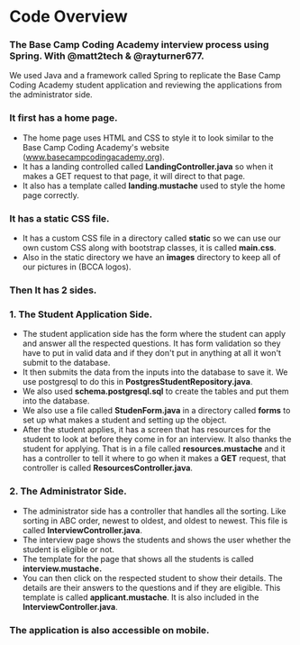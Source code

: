# Code Overview

### The Base Camp Coding Academy interview process using Spring. With @matt2tech & @rayturner677.

We used Java and a framework called Spring to replicate the Base Camp Coding Academy student application and reviewing the applications from the administrator side.



### It first has a home page.

- The home page uses HTML and CSS to style it to look similar to the Base Camp Coding Academy's website (www.basecampcodingacademy.org).
- It has a landing controlled called **LandingController.java** so when it makes a GET request to that page, it will direct to that page.
- It also has a template called **landing.mustache** used to style the home page correctly.



### It has a static CSS file.

- It has a custom CSS file in a directory called **static** so we can use our own custom CSS along with bootstrap classes, it is called **main.css**.
- Also in the static directory we have an **images** directory to keep all of our pictures in (BCCA logos).



### Then It has 2 sides.

### 1. The Student Application Side.

- The student application side has the form where the student can apply and answer all the respected questions. It has form validation so they have to put in valid data and if they don't put in anything at all it won't submit to the database. 
- It then submits the data from the inputs into the database to save it. We use postgresql to do this in **PostgresStudentRepository.java**.
- We also used **schema.postgresql.sql** to create the tables and put them into the database.
- We also use a file called **StudenForm.java** in a directory called **forms** to set up what makes a student and setting up the object.
- After the student applies, it has a screen that has resources for the student to look at before they come in for an interview. It also thanks the student for applying. That is in a file called **resources.mustache** and it has a controller to tell it where to go when it makes a **GET** request, that controller is called **ResourcesController.java**.

### 2. The Administrator Side.

- The administrator side has a controller that handles all the sorting. Like sorting in ABC order, newest to oldest, and oldest to newest. This file is called **InterviewController.java**. 
- The interview page shows the students and shows the user whether the student is eligible or not. 
- The template for the page that shows all the students is called **interview.mustache.**
- You can then click on the respected student to show their details. The details are their answers to the questions and if they are eligible. This template is called **applicant.mustache**. It is also included in the **InterviewController.java**.



### The application is also accessible on mobile.